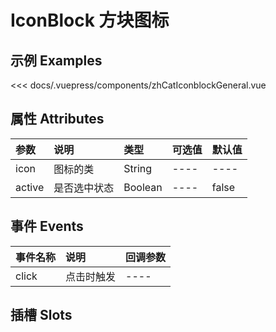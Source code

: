 
# IconBlock 方块图标

## 示例 Examples

<zh-cat-iconblock-general></zh-cat-iconblock-general>
<code-show>
<<< docs/.vuepress/components/zhCatIconblockGeneral.vue 
</code-show>


## 属性 Attributes

| 参数  | 说明  | 类型   | 可选值           | 默认值 |
|:------|:-------------|:-------|:------------------|:--------|
| icon | 图标的类 | String | ---- | ---- |
| active | 是否选中状态 | Boolean | ---- | false |

## 事件 Events

| 事件名称  | 说明    | 回调参数 |
|:------|:---------------|:--------|
| click | 点击时触发 | ---- |

## 插槽 Slots

<!-- | 插槽名称  | 说明 |
|:------|:---------------| -->
